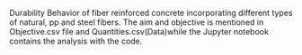 Durability Behavior of fiber reinforced concrete incorporating different types of natural, pp and steel fibers. The aim and objective is mentioned in Objective.csv file and Quantities.csv(Data)while the Jupyter notebook contains the analysis with the code.

